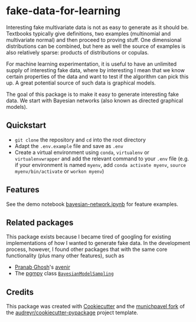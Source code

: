 # fake-data-for-learning

Interesting fake multivariate data is not as easy to generate as it should be. Textbooks typically give definitions, two examples (multinomial and multivariate normal) and then proceed to proving stuff. One dimensional distributions can be combined, but here as well the source of examples is also relatively sparse: products of distributions or copulas.

For machine learning experimentation, it is useful to have an unlimited supply of interesting fake data, where by interesting I mean that we know certain properties of the data and want to test if the algorithm can pick this up. A great potential source of such data is graphical models.

The goal of this package is to make it easy to generate interesting fake data. We start with Bayesian networks (also known as directed graphical models).

## Quickstart

* `git clone` the repository and `cd` into the root directory
* Adapt the `.env.example` file and save as `.env`
* Create a virtual environment using ```conda```, ```virtualenv``` or ```virtualenvwrapper``` and add the relevant command to your `.env` file (e.g. if your environment is named ```myenv```, add ```conda activate myenv```, ```source myenv/bin/activate``` or ```workon myenv```)

## Features

See the demo notebook [bayesian-network.ipynb](notebooks/bayesian-network.ipynb) for feature examples.

## Related packages

This package exists because I became tired of googling for existing implementations of how I wanted to generate fake data. In the development process, however, I found other packages that with the same core functionality (plus many other features), such as

* [Pranab Ghosh](https://github.com/pranab)'s [avenir](https://github.com/pranab/avenir)
* The [pgmpy](http://pgmpy.org/index.html) class [```BayesianModelSampling```](http://pgmpy.org/sampling.html#bayesian-model-samplers)

## Credits

This package was created with [Cookiecutter](https://github.com/audreyr/cookiecutter) and the [munichpavel fork](https://github.com/munichpavel/cookiecutter-pypackage) of the [audreyr/cookiecutter-pypackage](https://github.com/audreyr/cookiecutter-pypackage) project template.
